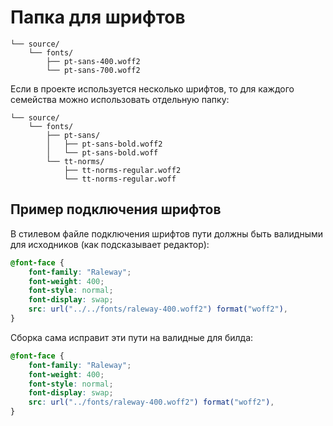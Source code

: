 # Папка для шрифтов

```shell
└── source/
	└── fonts/
		├── pt-sans-400.woff2
		└── pt-sans-700.woff2
```

Если в проекте используется несколько шрифтов, то для каждого семейства можно использовать отдельную папку:

```shell
└── source/
	└── fonts/
		├── pt-sans/
		│   ├── pt-sans-bold.woff2
		│   └── pt-sans-bold.woff
		└── tt-norms/
			├── tt-norms-regular.woff2
			└── tt-norms-regular.woff
```

## Пример подключения шрифтов

В стилевом файле подключения шрифтов пути должны быть валидными для исходников (как подсказывает редактор):

```scss
@font-face {
	font-family: "Raleway";
	font-weight: 400;
	font-style: normal;
	font-display: swap;
	src: url("../../fonts/raleway-400.woff2") format("woff2"),
}
```

Сборка сама исправит эти пути на валидные для билда:

```css
@font-face {
	font-family: "Raleway";
	font-weight: 400;
	font-style: normal;
	font-display: swap;
	src: url("../fonts/raleway-400.woff2") format("woff2"),
}
```

